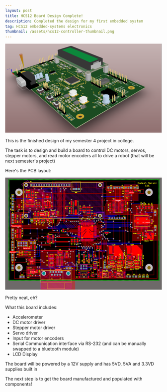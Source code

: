 ```yaml
---
layout: post
title: HCS12 Board Design Complete!
description: Completed the design for my first embedded system
tag: HCS12 embedded-systems electronics
thumbnail: /assets/hcs12-controller-thumbnail.png
---
```


![image not found!](/assets/hcs12-controller-thumbnail.png)

This is the finished design of my semester 4 project in college.

The task is to design and build a board to control DC motors, servos, stepper motors, and read motor encoders all to drive a robot (that will be next semester's project)

Here's the PCB layout:

![image not found!](/assets/board-layout.png)

Pretty neat, eh?

What this board includes:

* Accelerometer
* DC motor driver
* Stepper motor driver
* Servo driver
* Input for motor encoders
* Serial Communication interface via RS-232 (and can be manually swapped to a bluetooth module)
* LCD Display

The board will be powered by a 12V supply and has 5VD, 5VA and 3.3VD supplies built in

The next step is to get the board manufactured and populated with components!